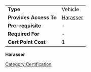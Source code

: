 |                        |                                    |
| ---------------------- | ---------------------------------- |
| **Type**               | Vehicle                            |
| **Provides Access To** | [Harasser](../vehicles/Harasser.md) |
| **Pre-requisite**      | \-                                 |
| **Required For**       | \-                                 |
| **Cert Point Cost**    | 1                                  |

**Harasser**

[Category:Certification](Category:Certification.md)
